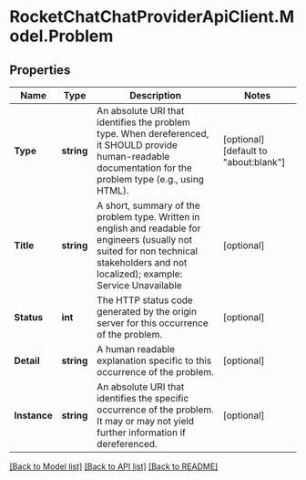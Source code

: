 # RocketChatChatProviderApiClient.Model.Problem

## Properties

Name | Type | Description | Notes
------------ | ------------- | ------------- | -------------
**Type** | **string** | An absolute URI that identifies the problem type.  When dereferenced, it SHOULD provide human-readable documentation for the problem type (e.g., using HTML).  | [optional] [default to "about:blank"]
**Title** | **string** | A short, summary of the problem type. Written in english and readable for engineers (usually not suited for non technical stakeholders and not localized); example: Service Unavailable  | [optional] 
**Status** | **int** | The HTTP status code generated by the origin server for this occurrence of the problem.  | [optional] 
**Detail** | **string** | A human readable explanation specific to this occurrence of the problem.  | [optional] 
**Instance** | **string** | An absolute URI that identifies the specific occurrence of the problem. It may or may not yield further information if dereferenced.         | [optional] 

[[Back to Model list]](../README.md#documentation-for-models) [[Back to API list]](../README.md#documentation-for-api-endpoints) [[Back to README]](../README.md)

